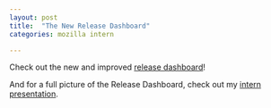 ```yaml
---
layout: post
title:  "The New Release Dashboard"
categories: mozilla intern

---
```

Check out the new and improved [release dashboard](https://release-dash.paas.allizom.org/)!


And for a full picture of the Release Dashboard, check out my [intern presentation](https://air.mozilla.org/intern-presentations-16/).
